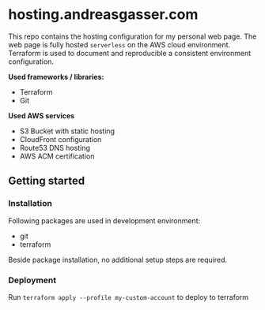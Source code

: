 # hosting.andreasgasser.com

This repo contains the hosting configuration for my personal web page. The web page is fully hosted `serverless` on the AWS cloud environment. Terraform is used to document and reproducible a consistent environment configuration.

**Used frameworks / libraries:**
- Terraform
- Git

**Used AWS services**
- S3 Bucket with static hosting
- CloudFront configuration
- Route53 DNS hosting
- AWS ACM certification

## Getting started

### Installation
Following packages are used in development environment:
- git
- terraform

Beside package installation, no additional setup steps are required.

### Deployment
Run `terraform apply --profile my-custom-account` to deploy to terraform
